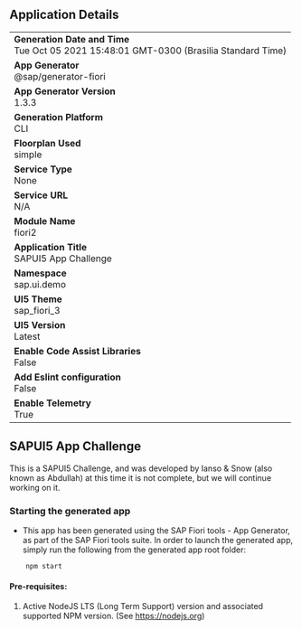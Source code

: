 ## Application Details
|               |
| ------------- |
|**Generation Date and Time**<br>Tue Oct 05 2021 15:48:01 GMT-0300 (Brasilia Standard Time)|
|**App Generator**<br>@sap/generator-fiori|
|**App Generator Version**<br>1.3.3|
|**Generation Platform**<br>CLI|
|**Floorplan Used**<br>simple|
|**Service Type**<br>None|
|**Service URL**<br>N/A
|**Module Name**<br>fiori2|
|**Application Title**<br>SAPUI5 App Challenge|
|**Namespace**<br>sap.ui.demo|
|**UI5 Theme**<br>sap_fiori_3|
|**UI5 Version**<br>Latest|
|**Enable Code Assist Libraries**<br>False|
|**Add Eslint configuration**<br>False|
|**Enable Telemetry**<br>True|

## SAPUI5 App Challenge

This is a SAPUI5 Challenge, and was developed by Ianso & Snow (also known as Abdullah)
at this time it is not complete, but we will continue working on it.


### Starting the generated app

-   This app has been generated using the SAP Fiori tools - App Generator, as part of the SAP Fiori tools suite.  In order to launch the generated app, simply run the following from the generated app root folder:

```
    npm start
```

#### Pre-requisites:

1. Active NodeJS LTS (Long Term Support) version and associated supported NPM version.  (See https://nodejs.org)


